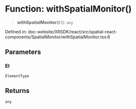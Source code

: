# Function: withSpatialMonitor()

> **withSpatialMonitor**(`El`): `any`

Defined in: doc-website/XRSDK/react/src/spatial-react-components/SpatialMonitor/withSpatialMonitor.tsx:6

## Parameters

### El

`ElementType`

## Returns

`any`
